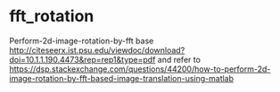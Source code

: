# fft_rotation
Perform-2d-image-rotation-by-fft
base http://citeseerx.ist.psu.edu/viewdoc/download?doi=10.1.1.190.4473&rep=rep1&type=pdf
and refer to https://dsp.stackexchange.com/questions/44200/how-to-perform-2d-image-rotation-by-fft-based-image-translation-using-matlab
